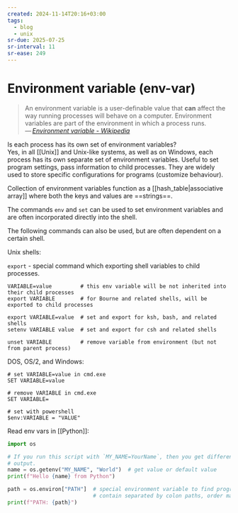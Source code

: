 ```yaml
---
created: 2024-11-14T20:16+03:00
tags:
  - blog
  - unix
sr-due: 2025-07-25
sr-interval: 11
sr-ease: 249
---
```


# Environment variable (env-var)

> An environment variable is a user-definable value that **can** affect the way
> running processes will behave on a computer. Environment variables are part of
> the environment in which a process runs.\
> — <cite>[Environment variable - Wikipedia](https://en.wikipedia.org/wiki/Environment_variable)</cite>

Is each process has its own set of environment variables?
<br class="f">
Yes, in all [[Unix]] and Unix-like systems, as well as on Windows, each process
has its own separate set of environment variables. Useful to set program
settings, pass information to child processes. They are widely used to store
specific configurations for programs (customize behaviour).

Collection of environment variables function as a [[hash_table|associative
array]] where both the keys and values are ==strings==.

The commands `env` and `set` can be used to set environment variables and are
often incorporated directly into the shell.

The following commands can also be used, but are often dependent on a certain
shell.

Unix shells:

`export` - special command which exporting shell variables to child processes.

```
VARIABLE=value         # this env variable will be not inherited into their child processes
export VARIABLE        # for Bourne and related shells, will be exported to child processes

export VARIABLE=value  # set and export for ksh, bash, and related shells
setenv VARIABLE value  # set and export for csh and related shells

unset VARIABLE         # remove variable from environment (but not from parent process)
```

DOS, OS/2, and Windows:

```
# set VARIABLE=value in cmd.exe
SET VARIABLE=value

# remove VARIABLE in cmd.exe
SET VARIABLE=

# set with powershell
$env:VARIABLE = "VALUE"
```

Read env vars in [[Python]]:

```python
import os

# If you run this script with `MY_NAME=YourName`, then you get different
# output.
name = os.getenv("MY_NAME", "World")  # get value or default value
print(f"Hello {name} from Python")

path = os.environ["PATH"]  # special environment variable to find programs
                           # contain separated by colon paths, order matters
print(f"PATH: {path}")
```
